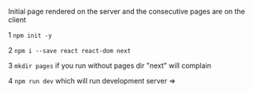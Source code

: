Initial page rendered on the server and the consecutive pages are on the client

1 `npm init -y`

2 `npm i --save react react-dom next`

3 `mkdir pages` if you run without pages dir "next" will complain

4 `npm run dev` which will run development server => 